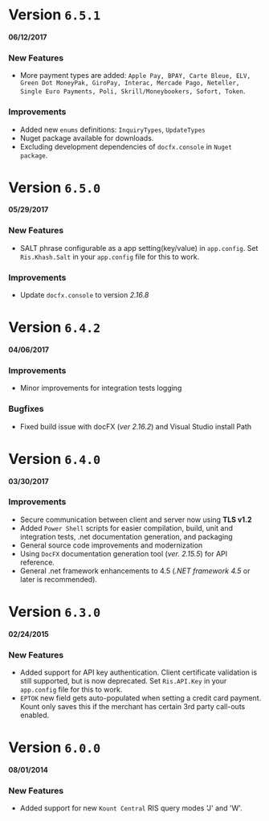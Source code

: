 Version `6.5.1` 
==========================
 **06/12/2017**

### New Features
* More payment types are added: `Apple Pay, BPAY, Carte Bleue, ELV, Green Dot MoneyPak, GiroPay, Interac, Mercade Pago, Neteller, Single Euro Payments, Poli, Skrill/Moneybookers, Sofort, Token`. 

### Improvements
* Added new `enums` definitions: `InquiryTypes`, `UpdateTypes`
* Nuget package available for downloads.
* Excluding development dependencies of `docfx.console` in `Nuget package`.

Version `6.5.0`
==========================
**05/29/2017**

### New Features
* SALT phrase configurable as a app setting(key/value) in `app.config`.
    Set `Ris.Khash.Salt` in your `app.config` file for this to work.

### Improvements
* Update `docfx.console` to version *2.16.8*

Version `6.4.2` 
==========================
 **04/06/2017**

### Improvements
* Minor improvements for integration tests logging

### Bugfixes
* Fixed build issue with docFX (*ver 2.16.2*) and Visual Studio install Path   

Version `6.4.0` 
==========================
**03/30/2017**

### Improvements
* Secure communication between client and server now using **TLS v1.2**
* Added `Power Shell` scripts for easier compilation, build, unit and integration tests, .net documentation generation, and packaging
* General source code improvements and modernization
* Using `DocFX` documentation generation tool (*ver. 2.15.5*) for API reference. 
* General .net framework enhancements to 4.5 (*.NET framework 4.5* or later is recommended).

Version `6.3.0`
==========================
**02/24/2015**

### New Features
* Added support for API key authentication. Client certificate validation is still supported,
    but is now deprecated. Set `Ris.API.Key` in your `app.config` file for this to work.
* `EPTOK` new field gets auto-populated when setting a credit card payment. Kount only saves this
    if the merchant has certain 3rd party call-outs enabled.

Version `6.0.0` 
==========================
**08/01/2014**

### New Features
* Added support for new `Kount Central` RIS query modes 'J' and 'W'.